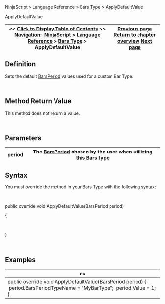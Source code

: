 ﻿


NinjaScript \> Language Reference \> Bars Type \> ApplyDefaultValue






















ApplyDefaultValue







| \<\< [Click to Display Table of Contents](applydefaultvalue.md) \>\> **Navigation:**     [NinjaScript](ninjascript-1.md) \> [Language Reference](language_reference_wip-1.md) \> [Bars Type](bars_type-1.md) \> ApplyDefaultValue | [Previous page](applydefaultbaseperiodvalue-1.md) [Return to chapter overview](bars_type-1.md) [Next page](builtfrom-1.md) |
| --- | --- |











## Definition


Sets the default [BarsPeriod](barsperiod-1.md) values used for a custom Bar Type. 


 


## Method Return Value


This method does not return a value.


 


## Parameters




| period | The [BarsPeriod](barsperiod-1.md) chosen by the user when utilizing this Bars type |
| --- | --- |



## 


## 


## Syntax


You must override the method in your Bars Type with the following syntax:


 


public override void ApplyDefaultValue(BarsPeriod period)  

{  

   

}


 


## Examples




| ns |
| --- |
| public override void ApplyDefaultValue(BarsPeriod period) {  period.BarsPeriodTypeName \= "MyBarType";  period.Value \= 1; } |










